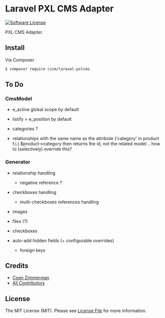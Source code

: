 # Laravel PXL CMS Adapter

[![Software License][ico-license]](LICENSE.md)

PXL CMS Adapter.


## Install

Via Composer

``` bash
$ composer require czim/laravel-pxlcms
```

## To Do

### CmsModel

- e_active global scope by default
- listify + e_position by default

- categories ?


- relationships with the same name as the attribute ('category' in product f.i.)
    $product->category then returns the id, not the related model .. how to (selectively) override this?

### Generator

- relationship handling
    - negative reference ?
    
- checkboxes handling
    - multi-checkboxes references handling

- images
- files (?)
- checkboxes

- auto-add hidden fields (+ configurable overrides)
    - foreign keys

## Credits

- [Coen Zimmerman][link-author]
- [All Contributors][link-contributors]

## License

The MIT License (MIT). Please see [License File](LICENSE.md) for more information.

[ico-version]: https://img.shields.io/packagist/v/czim/laravel-pxlcms.svg?style=flat-square
[ico-license]: https://img.shields.io/badge/license-MIT-brightgreen.svg?style=flat-square
[ico-downloads]: https://img.shields.io/packagist/dt/czim/laravel-pxlcms.svg?style=flat-square

[link-packagist]: https://packagist.org/packages/czim/laravel-pxlcms
[link-downloads]: https://packagist.org/packages/czim/laravel-pxlcms
[link-author]: https://github.com/czim
[link-contributors]: ../../contributors

